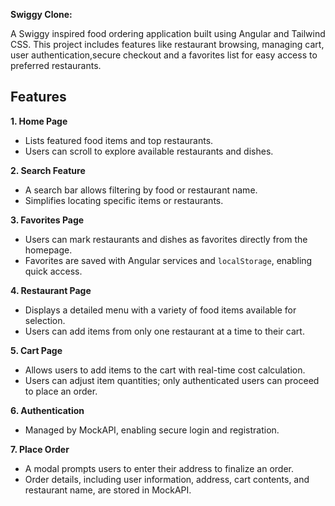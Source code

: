 **<strong>﻿Swiggy Clone:</strong>**

A Swiggy inspired food ordering application built using Angular  and Tailwind CSS. This project includes features like restaurant browsing, managing cart, user authentication,secure checkout and a favorites list for easy access to preferred restaurants.

## Features

**1. Home Page**
- Lists featured food items and top restaurants.
- Users can scroll to explore available restaurants and dishes.

**2. Search Feature**
- A search bar allows filtering by food or restaurant name.
- Simplifies locating specific items or restaurants.

**3. Favorites Page**
- Users can mark restaurants and dishes as favorites directly from the homepage.
- Favorites are saved with Angular services and `localStorage`, enabling quick access.

**4. Restaurant Page**
- Displays a detailed menu with a variety of food items available for selection.
- Users can add items from only one restaurant at a time to their cart.

**5. Cart Page**
- Allows users to add items to the cart with real-time cost calculation.
- Users can adjust item quantities; only authenticated users can proceed to place an order.

**6. Authentication**
- Managed by MockAPI, enabling secure login and registration.

**7. Place Order**
- A modal prompts users to enter their address to finalize an order.
- Order details, including user information, address, cart contents, and restaurant name, are stored in MockAPI.

